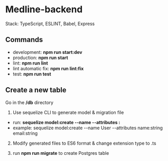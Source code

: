 # Medline-backend 
Stack: TypeScript, ESLINT, Babel, Express

## Commands
- development: **npm run start:dev**
- production: **npm run start**
- lint: **npm run lint**
- lint automatic fix: **npm run lint:fix**
- test: **npm run test**

## Create a new table
Go in the **/db** directory
1. Use sequelize CLI to generate model & migration file

- run: **sequelize model:create --name <model-name> --attributes <attribute-name>:<attribute-type>** 
- example: sequelize model:create --name User --attributes name:string email:string
  
2. Modify generated files to ES6 format & change extension type to .ts

3. run **npm run migrate** to create Postgres table
